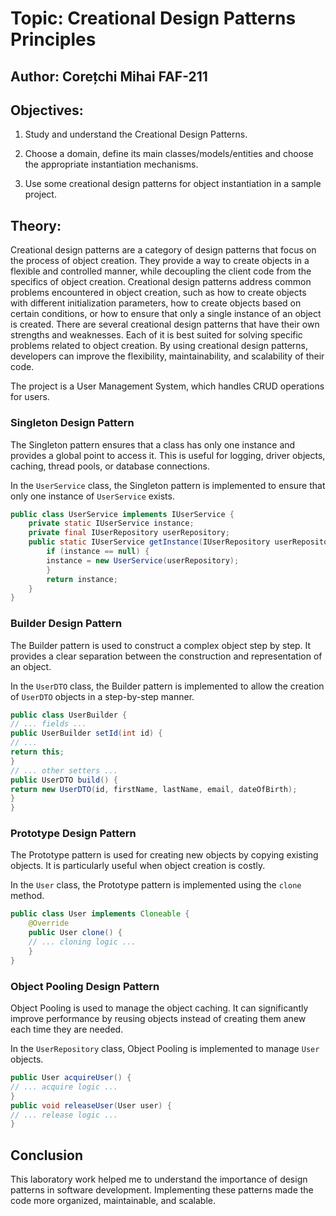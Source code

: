 # Topic: Creational Design Patterns Principles

## Author: Corețchi Mihai FAF-211

## Objectives:

1. Study and understand the Creational Design Patterns.

2. Choose a domain, define its main classes/models/entities and choose the appropriate instantiation mechanisms.

3. Use some creational design patterns for object instantiation in a sample project.

## Theory:

Creational design patterns are a category of design patterns that focus on the process of object creation. They provide a way to create objects in a flexible and controlled manner, while decoupling the client code from the specifics of object creation. Creational design patterns address common problems encountered in object creation, such as how to create objects with different initialization parameters, how to create objects based on certain conditions, or how to ensure that only a single instance of an object is created. There are several creational design patterns that have their own strengths and weaknesses. Each of it is best suited for solving specific problems related to object creation. By using creational design patterns, developers can improve the flexibility, maintainability, and scalability of their code.

The project is a User Management System, which handles CRUD operations for users.

### Singleton Design Pattern

The Singleton pattern ensures that a class has only one instance and provides a global point to access it. This is useful for logging, driver objects, caching, thread pools, or database connections.

In the `UserService` class, the Singleton pattern is implemented to ensure that only one instance of `UserService` exists.

```java
public class UserService implements IUserService {
    private static IUserService instance;
    private final IUserRepository userRepository;
    public static IUserService getInstance(IUserRepository userRepository) {
        if (instance == null) {
        instance = new UserService(userRepository);
        }
        return instance;
    }
}
```

### Builder Design Pattern

The Builder pattern is used to construct a complex object step by step. It provides a clear separation between the construction and representation of an object.

In the `UserDTO` class, the Builder pattern is implemented to allow the creation of `UserDTO` objects in a step-by-step manner.

```java
public class UserBuilder {
// ... fields ...
public UserBuilder setId(int id) {
// ...
return this;
}
// ... other setters ...
public UserDTO build() {
return new UserDTO(id, firstName, lastName, email, dateOfBirth);
}
}
```

### Prototype Design Pattern

The Prototype pattern is used for creating new objects by copying existing objects. It is particularly useful when object creation is costly.

In the `User` class, the Prototype pattern is implemented using the `clone` method.

```java
public class User implements Cloneable {
    @Override
    public User clone() {
    // ... cloning logic ...
    }
}
```

### Object Pooling Design Pattern

Object Pooling is used to manage the object caching. It can significantly improve performance by reusing objects instead of creating them anew each time they are needed.

In the `UserRepository` class, Object Pooling is implemented to manage `User` objects.

```java
public User acquireUser() {
// ... acquire logic ...
}
public void releaseUser(User user) {
// ... release logic ...
}
```

## Conclusion

This laboratory work helped me to understand the importance of design patterns in software development. Implementing these patterns made the code more organized, maintainable, and scalable.